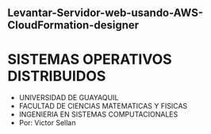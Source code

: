 ## Levantar-Servidor-web-usando-AWS-CloudFormation-designer
# SISTEMAS OPERATIVOS DISTRIBUIDOS
- UNIVERSIDAD DE GUAYAQUIL
- FACULTAD DE CIENCIAS MATEMATICAS Y FISICAS
- INGENIERIA EN SISTEMAS COMPUTACIONALES
- Por: Victor Sellan

